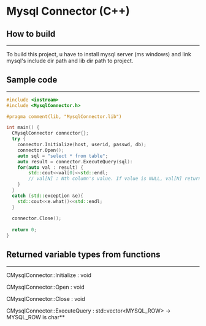 # Mysql Connector (C++)


## How to build
---------------
To build this project, u have to install mysql server (ms windows) 
and link mysql's include dir path and lib dir path to project. 


## Sample code
----------------
```C++
#include <iostream>
#include <MysqlConnector.h>

#pragma comment(lib, "MysqlConnector.lib")

int main() {
  CMysqlConnector connector{};
  try {
    connector.Initialize(host, userid, passwd, db);
    connector.Open();
    auto sql = "select * from table";
    auto result = connector.ExecuteQuery(sql):
    for(auto val : result) {
        std::cout<<val[0]<<std::endl; 
        // val[N] : Nth column's value. If value is NULL, val[N] returns nullptr. 
    }
  }
  catch (std::exception &e){
    std::cout<<e.what()<<std::endl;
  }
  
  connector.Close();
  
  return 0;
}
```

## Returned variable types from functions
---------------------------------

CMysqlConnector::Initialize : void

CMysqlConnector::Open : void

CMysqlConnector::Close : void

CMysqlConnector::ExecuteQuery : std::vector<MYSQL_ROW> -> MYSQL_ROW is char**

